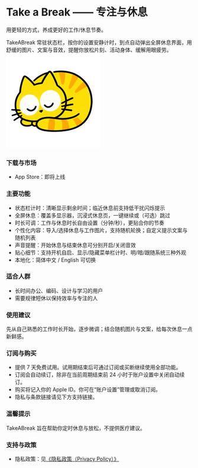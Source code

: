 # Take a Break —— 专注与休息

用更轻的方式，养成更好的工作/休息节奏。

TakeABreak 常驻状态栏，按你的设置安静计时，到点自动弹出全屏休息界面，用舒缓的图片、文案与音效，提醒你放松片刻、活动身体、缓解用眼疲劳。
![alt text](assets/takeabreak-icon.png)

### 下载与市场

-   App Store：即将上线

### 主要功能

-   状态栏计时：清晰显示剩余时间；临近休息前支持低干扰闪烁提示
-   全屏休息：覆盖多显示器，沉浸式休息页，一键继续或（可选）跳过
-   时长可调：工作与休息时长自由设置（分钟/秒），更贴合你的节奏
-   个性化内容：导入/选择休息与工作图片，支持随机轮换；自定义提示文案与随机列表
-   声音提醒：开始休息与结束休息可分别开启/关闭音效
-   贴心细节：支持开机自启、显示/隐藏菜单栏计时、明/暗/跟随系统三种外观
-   本地化：简体中文 / English 可切换

### 适合人群

-   长时间办公、编码、设计与学习的用户
-   需要规律短休以保持效率与专注的人

### 使用建议

先从自己熟悉的工作时长开始，逐步微调；结合随机图片与文案，给每次休息一点新鲜感。

### 订阅与购买

-   提供 7 天免费试用。试用期结束后可通过订阅或买断继续使用全部功能。
-   订阅会自动续订，除非在当前周期结束前 24 小时于账户设置中关闭自动续订。
-   购买将记入你的 Apple ID。你可在“账户设置”管理或取消订阅。
-   隐私与条款链接请见下方支持链接。

### 温馨提示

TakeABreak 旨在帮助你定时休息与放松，不提供医疗建议。

### 支持与政策

- 隐私政策：见[《隐私政策（Privacy Policy）》](./privacy-policy)
